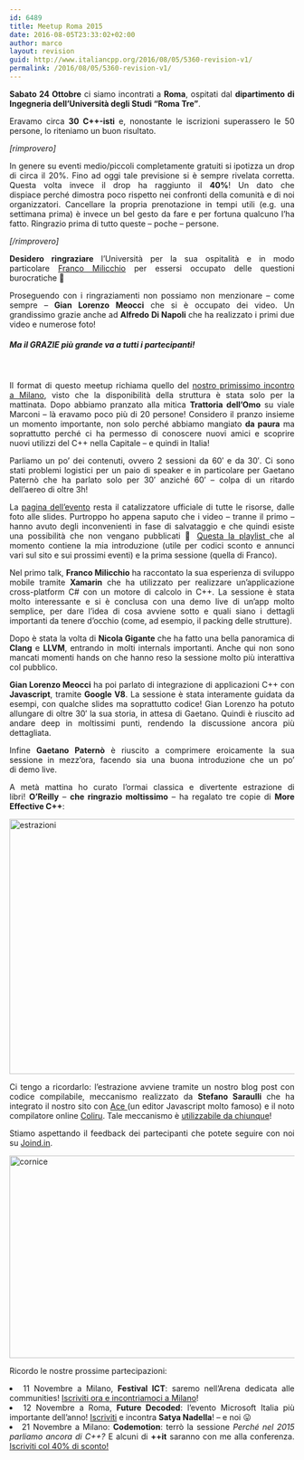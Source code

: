 ```yaml
---
id: 6489
title: Meetup Roma 2015
date: 2016-08-05T23:33:02+02:00
author: marco
layout: revision
guid: http://www.italiancpp.org/2016/08/05/5360-revision-v1/
permalink: /2016/08/05/5360-revision-v1/
---
```

<p style="text-align: justify;">
  <strong>Sabato 24 Ottobre</strong> ci siamo incontrati a <strong>Roma</strong>, ospitati dal <strong>dipartimento di Ingegneria dell&#8217;Università degli Studi &#8220;Roma Tre&#8221;</strong>.
</p>

<p style="text-align: justify;">
  Eravamo circa <strong>30 C++-isti</strong> e, nonostante le iscrizioni superassero le 50 persone, lo riteniamo un buon risultato.
</p>

<p style="text-align: justify;">
  <em>[rimprovero]</em>
</p>

<p style="text-align: justify;">
  In genere su eventi medio/piccoli completamente gratuiti si ipotizza un drop di circa il 20%. Fino ad oggi tale previsione si è sempre rivelata corretta. Questa volta invece il drop ha raggiunto il <strong>40%</strong>! Un dato che dispiace perché dimostra poco rispetto nei confronti della comunità e di noi organizzatori. Cancellare la propria prenotazione in tempi utili (e.g. una settimana prima) è invece un bel gesto da fare e per fortuna qualcuno l&#8217;ha fatto. Ringrazio prima di tutto queste &#8211; poche &#8211; persone.
</p>

<p style="text-align: justify;">
  <em>[/rimprovero]</em>
</p>

<p style="text-align: justify;">
  <strong>Desidero ringraziare</strong> l&#8217;Università per la sua ospitalità e in modo particolare <a href="http://plm.dia.uniroma3.it/milicchio/" target="_blank">Franco Milicchio</a> per essersi occupato delle questioni burocratiche 🙂
</p>

<p style="text-align: justify;">
  Proseguendo con i ringraziamenti non possiamo non menzionare &#8211; come sempre &#8211;<strong> Gian Lorenzo Meocci</strong> che si è occupato dei video. Un grandissimo grazie anche ad <strong>Alfredo Di Napoli</strong> che ha realizzato i primi due video e numerose foto!
</p>

##### Ma il GRAZIE più grande va a tutti i partecipanti!

<span style="color: #ffffff;"> </span>

<p style="text-align: justify;">
  Il format di questo meetup richiama quello del <a href="http://www.italiancpp.org/2014/07/01/meetup-milano-2014/" target="_blank">nostro primissimo incontro a Milano</a>, visto che la disponibilità della struttura è stata solo per la mattinata. Dopo abbiamo pranzato alla mitica <strong>Trattoria dell&#8217;Omo</strong> su viale Marconi &#8211; là eravamo poco più di 20 persone! Considero il pranzo insieme un momento importante, non solo perché abbiamo mangiato <strong>da paura</strong> ma soprattutto perché ci ha permesso di conoscere nuovi amici e scoprire nuovi utilizzi del C++ nella Capitale &#8211; e quindi in Italia!
</p>

<p style="text-align: justify;">
  Parliamo un po&#8217; dei contenuti, ovvero 2 sessioni da 60&#8242; e da 30&#8242;. Ci sono stati problemi logistici per un paio di speaker e in particolare per Gaetano Paternò che ha parlato solo per 30&#8242; anziché 60&#8242; &#8211; colpa di un ritardo dell&#8217;aereo di oltre 3h!
</p>

<p style="text-align: justify;">
  La <a href="http://www.italiancpp.org/event/meetup-roma-2015/" target="_blank">pagina dell&#8217;evento</a> resta il catalizzatore ufficiale di tutte le risorse, dalle foto alle slides. Purtroppo ho appena saputo che i video &#8211; tranne il primo &#8211; hanno avuto degli inconvenienti in fase di salvataggio e che quindi esiste una possibilità che non vengano pubblicati 🙁 <a href="https://www.youtube.com/playlist?list=PLsCm1Hs016LUndbvlb7G56i44a3G6jwBQ" target="_blank">Questa la playlist </a>che al momento contiene la mia introduzione (utile per codici sconto e annunci vari sul sito e sui prossimi eventi) e la prima sessione (quella di Franco).
</p>

<p style="text-align: justify;">
  Nel primo talk, <strong>Franco Milicchio</strong> ha raccontato la sua esperienza di sviluppo mobile tramite <strong>Xamarin</strong> che ha utilizzato per realizzare un&#8217;applicazione cross-platform C# con un motore di calcolo in C++. La sessione è stata molto interessante e si è conclusa con una demo live di un&#8217;app molto semplice, per dare l&#8217;idea di cosa avviene sotto e quali siano i dettagli importanti da tenere d&#8217;occhio (come, ad esempio, il packing delle strutture).
</p>

<p style="text-align: justify;">
  Dopo è stata la volta di <strong>Nicola Gigante</strong> che ha fatto una bella panoramica di <strong>Clang</strong> e <strong>LLVM</strong>, entrando in molti internals importanti. Anche qui non sono mancati momenti hands on che hanno reso la sessione molto più interattiva col pubblico.
</p>

<p style="text-align: justify;">
  <strong>Gian Lorenzo Meocci</strong> ha poi parlato di integrazione di applicazioni C++ con <strong>Javascript</strong>, tramite <strong>Google V8</strong>. La sessione è stata interamente guidata da esempi, con qualche slides ma soprattutto codice! Gian Lorenzo ha potuto allungare di oltre 30&#8242; la sua storia, in attesa di Gaetano. Quindi è riuscito ad andare deep in moltissimi punti, rendendo la discussione ancora più dettagliata.
</p>

<p style="text-align: justify;">
  Infine <strong>Gaetano Paternò</strong> è riuscito a comprimere eroicamente la sua sessione in mezz&#8217;ora, facendo sia una buona introduzione che un po&#8217; di demo live.
</p>

<p style="text-align: justify;">
  A metà mattina ho curato l&#8217;ormai classica e divertente estrazione di libri! <strong>O&#8217;Reilly</strong> &#8211; <strong>che ringrazio moltissimo</strong> &#8211; ha regalato tre copie di <strong>More Effective C++</strong>:
</p>

<p style="text-align: justify;">
  <a href="http://www.italiancpp.org/wp-content/uploads/2015/10/estrazioni.jpg"><img loading="lazy" class="aligncenter size-large wp-image-5383" src="http://www.italiancpp.org/wp-content/uploads/2015/10/estrazioni-1024x782.jpg" alt="estrazioni" width="591" height="451" srcset="http://192.168.64.2/wordpress/wp-content/uploads/2015/10/estrazioni-1024x782.jpg 1024w, http://192.168.64.2/wordpress/wp-content/uploads/2015/10/estrazioni-300x229.jpg 300w, http://192.168.64.2/wordpress/wp-content/uploads/2015/10/estrazioni-600x458.jpg 600w, http://192.168.64.2/wordpress/wp-content/uploads/2015/10/estrazioni-250x191.jpg 250w, http://192.168.64.2/wordpress/wp-content/uploads/2015/10/estrazioni.jpg 1446w" sizes="(max-width: 591px) 100vw, 591px" /></a>
</p>

<p style="text-align: justify;">
  Ci tengo a ricordarlo: l&#8217;estrazione avviene tramite un nostro blog post con codice compilabile, meccanismo realizzato da <strong>Stefano Saraulli</strong> che ha integrato il nostro sito con <a href="https://ace.c9.io/" target="_blank">Ace </a>(un editor Javascript molto famoso) e il noto compilatore online <a href="http://coliru.stacked-crooked.com" target="_blank">Coliru</a>. Tale meccanismo è <a href="http://www.italiancpp.org/articoli/diventa-un-autore/" target="_blank">utilizzabile da chiunque</a>!
</p>

<p style="text-align: justify;">
  Stiamo aspettando il feedback dei partecipanti che potete seguire con noi su <a href="http://joind.in/event/italiancpp-roma-2015" target="_blank">Joind.in</a>.
</p>

<p style="text-align: justify;">
  <a href="http://www.italiancpp.org/wp-content/uploads/2015/09/cornice.jpg"><img loading="lazy" class="aligncenter size-large wp-image-5359" src="http://www.italiancpp.org/wp-content/uploads/2015/09/cornice-1024x620.jpg" alt="cornice" width="591" height="358" srcset="http://192.168.64.2/wordpress/wp-content/uploads/2015/09/cornice-1024x620.jpg 1024w, http://192.168.64.2/wordpress/wp-content/uploads/2015/09/cornice-300x182.jpg 300w, http://192.168.64.2/wordpress/wp-content/uploads/2015/09/cornice-600x363.jpg 600w, http://192.168.64.2/wordpress/wp-content/uploads/2015/09/cornice-250x151.jpg 250w" sizes="(max-width: 591px) 100vw, 591px" /></a>
</p>

<p style="text-align: justify;">
  Ricordo le nostre prossime partecipazioni:
</p>

<li style="text-align: justify;">
  11 Novembre a Milano, <strong>Festival ICT</strong>: saremo nell&#8217;Arena dedicata alle communities! <a href="http://www.eventbrite.it/e/registrazione-festival-ict-2015-17275008014?aff=italiancpp" target="_blank">Iscriviti ora e incontriamoci a Milano</a>!
</li>
<li style="text-align: justify;">
  12 Novembre a Roma, <strong>Future Decoded</strong>: l&#8217;evento Microsoft Italia più importante dell&#8217;anno! <a href="https://www.microsoft.com/italy/futuredecoded/" target="_blank">Iscriviti</a> e incontra <strong>Satya Nadella</strong>! &#8211; e noi 😛
</li>
<li style="text-align: justify;">
  21 Novembre a Milano: <strong>Codemotion</strong>: terrò la sessione <em>Perché nel 2015 parliamo ancora di C++?</em> E alcuni di <strong>++it</strong> saranno con me alla conferenza. <a href="http://www.eventbrite.it/e/biglietti-codemotion-milan-2015-conference-20th21st-november-2015-17453601191?discount=itacpp" target="_blank">Iscriviti col 40% di sconto!</a>
</li>
